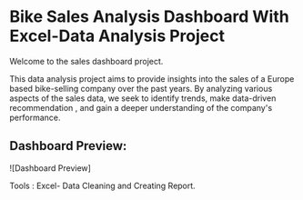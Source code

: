 # Bike Sales Analysis Dashboard With Excel-Data Analysis Project

Welcome to the sales dashboard project.

This data analysis project aims to provide insights into the sales of a Europe based bike-selling company over the past years. By analyzing various aspects of the sales data, we seek to identify trends,
make data-driven recommendation , and gain a deeper understanding of the company's performance.

## Dashboard Preview:
![Dashboard Preview]

Tools : Excel- Data Cleaning and Creating Report.
